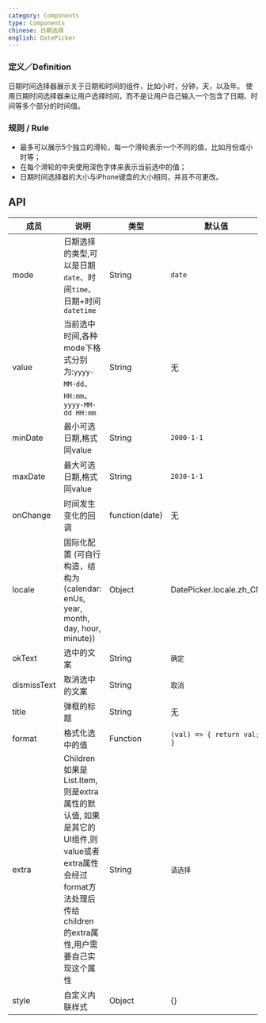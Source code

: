 ```yaml
---
category: Components
type: Components
chinese: 日期选择
english: DatePicker
---
```


### 定义／Definition
日期时间选择器展示关于日期和时间的组件，比如小时，分钟，天，以及年。
使用日期时间选择器来让用户选择时间，而不是让用户自己输入一个包含了日期、时间等多个部分的时间值。

### 规则 / Rule
- 最多可以展示5个独立的滑轮，每一个滑轮表示一个不同的值，比如月份或小时等；
- 在每个滑轮的中央使用深色字体来表示当前选中的值；
- 日期时间选择器的大小与iPhone键盘的大小相同，并且不可更改。


## API

| 成员        | 说明           | 类型       | 默认值       |
|------------|----------------|-----------|--------------|
| mode  | 日期选择的类型,可以是日期`date`、时间`time`、日期+时间`datetime` | String | `date`  |
| value | 当前选中时间,各种mode下格式分别为:`yyyy-MM-dd`、`HH:mm`、`yyyy-MM-dd HH:mm` | String | 无 |
| minDate   | 最小可选日期,格式同value | String  |  `2000-1-1`  |
| maxDate   | 最大可选日期,格式同value | String  |  `2030-1-1`  |
| onChange   | 时间发生变化的回调  | function(date) |  无  |
| locale   | 国际化配置 (可自行构造，结构为 {calendar: enUs, year, month, day, hour, minute})	 | Object  | DatePicker.locale.zh_CN |
| okText   | 选中的文案 | String |  `确定`  |
| dismissText  | 取消选中的文案 | String |  `取消`  |
| title  | 弹框的标题 | String |  无  |
| format  | 格式化选中的值 | Function | `(val) => { return val; }`  |
| extra   | Children如果是List.Item,则是extra属性的默认值, 如果是其它的UI组件,则value或者extra属性会经过format方法处理后传给children的extra属性,用户需要自己实现这个属性 | String  |  `请选择`  |
| style   | 自定义内联样式 | Object |  {}  |
